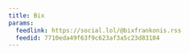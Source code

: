 ```yaml
---
title: Bix
params:
  feedlink: https://social.lol/@bixfrankonis.rss
  feedid: 7710eda49f63f9c623af3a5c23d83104
---
```

